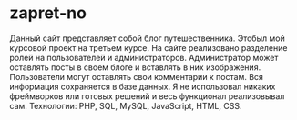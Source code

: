 # zapret-no

Данный сайт представляет собой блог путешественника. Этобыл мой курсовой проект на третьем курсе. На сайте реализовано разделение ролей на пользователей и администраторов. Администратор может оставлять посты в своем блоге и вставлять в них изображения. Пользователи могут оставлять свои комментарии к постам. Вся информация сохраняется в базе данных. Я не использовал никаких фреймворков или готовых решений и весь функционал реализовывал сам.
Технологии: PHP, SQL, MySQL, JavaScript, HTML, CSS.
